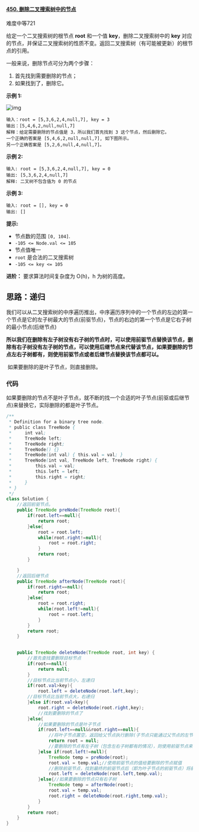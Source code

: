#### [450. 删除二叉搜索树中的节点](https://leetcode-cn.com/problems/delete-node-in-a-bst/)

难度中等721

给定一个二叉搜索树的根节点 **root** 和一个值 **key**，删除二叉搜索树中的 **key** 对应的节点，并保证二叉搜索树的性质不变。返回二叉搜索树（有可能被更新）的根节点的引用。

一般来说，删除节点可分为两个步骤：

1. 首先找到需要删除的节点；
2. 如果找到了，删除它。

 

**示例 1:**

![img](https://assets.leetcode.com/uploads/2020/09/04/del_node_1.jpg)

```
输入：root = [5,3,6,2,4,null,7], key = 3
输出：[5,4,6,2,null,null,7]
解释：给定需要删除的节点值是 3，所以我们首先找到 3 这个节点，然后删除它。
一个正确的答案是 [5,4,6,2,null,null,7], 如下图所示。
另一个正确答案是 [5,2,6,null,4,null,7]。
```

**示例 2:**

```
输入: root = [5,3,6,2,4,null,7], key = 0
输出: [5,3,6,2,4,null,7]
解释: 二叉树不包含值为 0 的节点
```

**示例 3:**

```
输入: root = [], key = 0
输出: []
```

 

**提示:**

- 节点数的范围 `[0, 104]`.
- `-105 <= Node.val <= 105`
- 节点值唯一
- `root` 是合法的二叉搜索树
- `-105 <= key <= 105`

 

**进阶：** 要求算法时间复杂度为 O(h)，h 为树的高度。

## 思路：递归

​		我们可以从二叉搜索树的中序遍历推出，中序遍历序列中的一个节点的左边的第一个节点是它的左子树最大的节点(前驱节点)，节点的右边的第一个节点是它右子树的最小节点(后继节点)

​	**所以我们在删除有左子树没有右子树的节点时，可以使用前驱节点替换该节点，删除有右子树没有左子树的节点，可以使用后继节点来代替该节点，如果要删除的节点左右子树都有，则使用前驱节点或者后继节点替换该节点都可以。**

​	如果要删除的是叶子节点，则直接删除。

### 代码

如果要删除的节点不是叶子节点，就不断的找一个合适的叶子节点(前驱或后继节点)来替换它，实际删除的都是叶子节点。

```java
/**
 * Definition for a binary tree node.
 * public class TreeNode {
 *     int val;
 *     TreeNode left;
 *     TreeNode right;
 *     TreeNode() {}
 *     TreeNode(int val) { this.val = val; }
 *     TreeNode(int val, TreeNode left, TreeNode right) {
 *         this.val = val;
 *         this.left = left;
 *         this.right = right;
 *     }
 * }
 */
class Solution {
	//返回前驱节点。
    public TreeNode preNode(TreeNode root){
        if(root.left==null){
            return root;
        }else{
            root = root.left;
            while(root.right!=null){
                root = root.right;
            }
            return root;
        }

    }
    //返回后继节点
    public TreeNode afterNode(TreeNode root){
        if(root.right==null){
            return root;
        }else{
            root = root.right;
            while(root.left!=null){
                root = root.left;
            }
        }
        return root;
    }

	
    public TreeNode deleteNode(TreeNode root, int key) {
        //首先查找要删除目标节点
        if(root==null){
            return null;
        }
        //目标节点比当前节点小，左递归
        if(root.val>key){
            root.left = deleteNode(root.left,key);
        //目标节点比当前节点大，右递归
        }else if(root.val<key){
            root.right = deleteNode(root.right,key);
            //找到要删除的节点了
        }else{
            //如果要删除的节点是叶子节点
            if(root.left==null&&root.right==null){
                //将叶子节点置空，返回给父节点执行删除(子节点只能通过父节点的左节点置空或右节点置空来删除)。
                return root = null;
                //要删除的节点有左子树（包含左右子树都有的情况），则使用前驱节点来替换要删除的节点。
            }else if(root.left!=null){
                TreeNode temp = preNode(root);
                root.val = temp.val;//使用前驱节点的值给要删除的节点赋值
                //删除前驱节点，找到最终的前驱节点后（即为叶子节点的前驱节点）将前驱节点=null返回给 root.left，完成删除。
                root.left = deleteNode(root.left,temp.val);
            }else{//如果要删除的节点只有右子树
                TreeNode temp = afterNode(root);
                root.val = temp.val;
                root.right = deleteNode(root.right,temp.val);
            }
        }
        return root;
    }
}
```